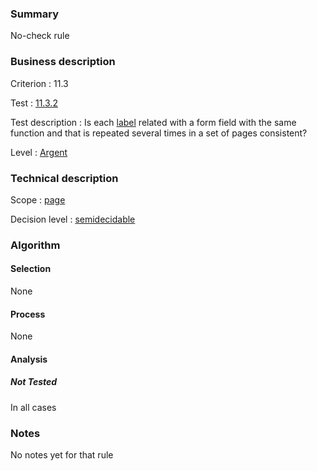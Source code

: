 ### Summary

No-check rule

### Business description

Criterion : 11.3

Test :
[11.3.2](http://www.accessiweb.org/index.php/accessiweb-22-english-version.html#test-11-3-2)

Test description : Is each
[label](http://www.braillenet.org/accessibilite/referentiel-aw21-en/glossaire.php#mEtiquette)
related with a form field with the same function and that is repeated
several times in a set of pages consistent?

Level : [Argent](/en/category/rules-design/accessiweb-11/level/argent)

### Technical description

Scope : [page](/en/category/rules-design/accessiweb-11/scope/page)

Decision level :
[semidecidable](/en/category/rules-design/accessiweb-11/decision-level/semidecidable)

### Algorithm

#### Selection

None

#### Process

None

#### Analysis

##### Not Tested

In all cases

### Notes

No notes yet for that rule

